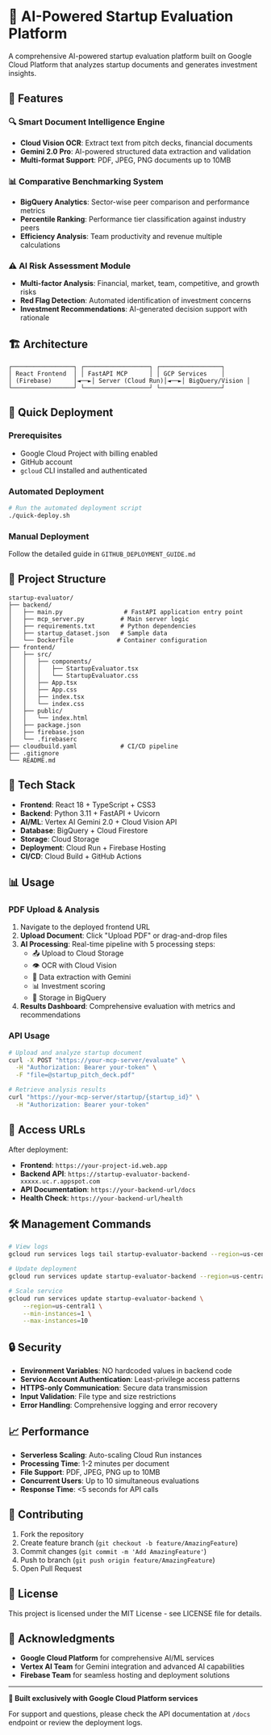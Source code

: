 # 🚀 AI-Powered Startup Evaluation Platform

A comprehensive AI-powered startup evaluation platform built on Google Cloud Platform that analyzes startup documents and generates investment insights.

## 🎯 Features

### 🔍 Smart Document Intelligence Engine
- **Cloud Vision OCR**: Extract text from pitch decks, financial documents
- **Gemini 2.0 Pro**: AI-powered structured data extraction and validation
- **Multi-format Support**: PDF, JPEG, PNG documents up to 10MB

### 📊 Comparative Benchmarking System  
- **BigQuery Analytics**: Sector-wise peer comparison and performance metrics
- **Percentile Ranking**: Performance tier classification against industry peers
- **Efficiency Analysis**: Team productivity and revenue multiple calculations

### ⚠️ AI Risk Assessment Module
- **Multi-factor Analysis**: Financial, market, team, competitive, and growth risks
- **Red Flag Detection**: Automated identification of investment concerns
- **Investment Recommendations**: AI-generated decision support with rationale

## 🏗️ Architecture

```
┌─────────────────┐ ┌──────────────────┐ ┌─────────────────┐
│ React Frontend  │ │ FastAPI MCP      │ │ GCP Services    │
│ (Firebase)      │◄──►│ Server (Cloud Run)│◄──►│ BigQuery/Vision │
└─────────────────┘ └──────────────────┘ └─────────────────┘
```

## 🚀 Quick Deployment

### Prerequisites
- Google Cloud Project with billing enabled
- GitHub account
- `gcloud` CLI installed and authenticated

### Automated Deployment
```bash
# Run the automated deployment script
./quick-deploy.sh
```

### Manual Deployment
Follow the detailed guide in `GITHUB_DEPLOYMENT_GUIDE.md`

## 📁 Project Structure

```
startup-evaluator/
├── backend/
│   ├── main.py                 # FastAPI application entry point
│   ├── mcp_server.py          # Main server logic
│   ├── requirements.txt       # Python dependencies
│   ├── startup_dataset.json   # Sample data
│   └── Dockerfile            # Container configuration
├── frontend/
│   ├── src/
│   │   ├── components/
│   │   │   ├── StartupEvaluator.tsx
│   │   │   └── StartupEvaluator.css
│   │   ├── App.tsx
│   │   ├── App.css
│   │   ├── index.tsx
│   │   └── index.css
│   ├── public/
│   │   └── index.html
│   ├── package.json
│   ├── firebase.json
│   └── .firebaserc
├── cloudbuild.yaml            # CI/CD pipeline
├── .gitignore
└── README.md
```

## 🔧 Tech Stack

- **Frontend**: React 18 + TypeScript + CSS3
- **Backend**: Python 3.11 + FastAPI + Uvicorn
- **AI/ML**: Vertex AI Gemini 2.0 + Cloud Vision API
- **Database**: BigQuery + Cloud Firestore
- **Storage**: Cloud Storage
- **Deployment**: Cloud Run + Firebase Hosting
- **CI/CD**: Cloud Build + GitHub Actions

## 📊 Usage

### PDF Upload & Analysis
1. Navigate to the deployed frontend URL
2. **Upload Document**: Click "Upload PDF" or drag-and-drop files
3. **AI Processing**: Real-time pipeline with 5 processing steps:
   - 📤 Upload to Cloud Storage
   - 👁️ OCR with Cloud Vision
   - 🤖 Data extraction with Gemini
   - 📊 Investment scoring
   - 💾 Storage in BigQuery
4. **Results Dashboard**: Comprehensive evaluation with metrics and recommendations

### API Usage
```bash
# Upload and analyze startup document
curl -X POST "https://your-mcp-server/evaluate" \
  -H "Authorization: Bearer your-token" \
  -F "file=@startup_pitch_deck.pdf"

# Retrieve analysis results
curl "https://your-mcp-server/startup/{startup_id}" \
  -H "Authorization: Bearer your-token"
```

## 🔗 Access URLs

After deployment:
- **Frontend**: `https://your-project-id.web.app`
- **Backend API**: `https://startup-evaluator-backend-xxxxx.uc.r.appspot.com`
- **API Documentation**: `https://your-backend-url/docs`
- **Health Check**: `https://your-backend-url/health`

## 🛠️ Management Commands

```bash
# View logs
gcloud run services logs tail startup-evaluator-backend --region=us-central1

# Update deployment
gcloud run services update startup-evaluator-backend --region=us-central1

# Scale service
gcloud run services update startup-evaluator-backend \
    --region=us-central1 \
    --min-instances=1 \
    --max-instances=10
```

## 🔒 Security

- **Environment Variables**: NO hardcoded values in backend code
- **Service Account Authentication**: Least-privilege access patterns
- **HTTPS-only Communication**: Secure data transmission
- **Input Validation**: File type and size restrictions
- **Error Handling**: Comprehensive logging and error recovery

## 📈 Performance

- **Serverless Scaling**: Auto-scaling Cloud Run instances
- **Processing Time**: 1-2 minutes per document
- **File Support**: PDF, JPEG, PNG up to 10MB
- **Concurrent Users**: Up to 10 simultaneous evaluations
- **Response Time**: <5 seconds for API calls

## 🤝 Contributing

1. Fork the repository
2. Create feature branch (`git checkout -b feature/AmazingFeature`)
3. Commit changes (`git commit -m 'Add AmazingFeature'`)
4. Push to branch (`git push origin feature/AmazingFeature`)
5. Open Pull Request

## 📄 License

This project is licensed under the MIT License - see LICENSE file for details.

## 🙏 Acknowledgments

- **Google Cloud Platform** for comprehensive AI/ML services
- **Vertex AI Team** for Gemini integration and advanced AI capabilities
- **Firebase Team** for seamless hosting and deployment solutions

---

**🚀 Built exclusively with Google Cloud Platform services**

For support and questions, please check the API documentation at `/docs` endpoint or review the deployment logs.
